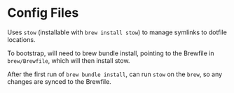# Config Files

Uses `stow` (installable with `brew install stow`) to manage symlinks to dotfile locations.

To bootstrap, will need to brew bundle install, pointing to the Brewfile in `brew/Brewfile`, which will then install stow.

After the first run of `brew bundle install`, can run `stow` on the `brew`, so any changes are synced to the Brewfile.

